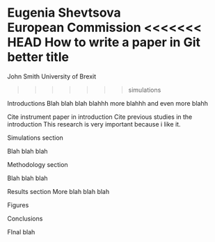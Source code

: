 Eugenia Shevtsova  
European Commission
<<<<<<< HEAD
How to write a paper in Git better title
=======
John Smith 
University of Brexit
>>>>>>> simulations

Introductions
Blah blah blah blahhh more blahhh and even more blahh

Cite instrument paper in introduction
Cite previous studies in the introduction
This research is very important because i like it.

Simulations section 

Blah blah blah

Methodology section 

Blah blah blah 

Results section
More blah blah blah 

Figures

Conclusions 

FInal blah 
 